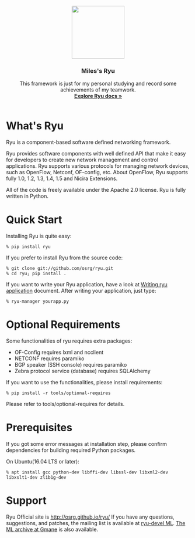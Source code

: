 <p align="center">
  <a href="https://github.com/GFVOD/ryu">
    <img src="http://osrg.github.io/ryu/css/images/LogoSet02.png" alt="" width=144 height=144>
  </a>

  <h3 align="center">Miles's Ryu</h3>
  <p align="center">
     This framework is just for my personal studying and record some achievements of my teamwork.
      <br>
      <a href="http://osrg.github.io/ryu/resources.html"><strong>Explore Ryu docs »</strong></a>
      <br>
      <br>

What's Ryu
==========
Ryu is a component-based software defined networking framework.

Ryu provides software components with well defined API that make it
easy for developers to create new network management and control
applications. Ryu supports various protocols for managing network
devices, such as OpenFlow, Netconf, OF-config, etc. About OpenFlow,
Ryu supports fully 1.0, 1.2, 1.3, 1.4, 1.5 and Nicira Extensions.

All of the code is freely available under the Apache 2.0 license. Ryu
is fully written in Python.


Quick Start
===========
Installing Ryu is quite easy:
   ```
   % pip install ryu
   ```
If you prefer to install Ryu from the source code:
   ```
   % git clone git://github.com/osrg/ryu.git
   % cd ryu; pip install .
   ```
If you want to write your Ryu application, have a look at
[Writing ryu application](http://ryu.readthedocs.io/en/latest/writing_ryu_app.html) document.
After writing your application, just type:
   ```
   % ryu-manager yourapp.py
   ```

Optional Requirements
=====================

Some functionalities of ryu requires extra packages:

- OF-Config requires lxml and ncclient
- NETCONF requires paramiko
- BGP speaker (SSH console) requires paramiko
- Zebra protocol service (database) requires SQLAlchemy

If you want to use the functionalities, please install requirements:
    
    
    % pip install -r tools/optional-requires
    
Please refer to tools/optional-requires for details.


Prerequisites
=============
If you got some error messages at installation step, please confirm
dependencies for building required Python packages.

On Ubuntu(16.04 LTS or later):
  ```
  % apt install gcc python-dev libffi-dev libssl-dev libxml2-dev libxslt1-dev zlib1g-dev
  ```

Support
=======
Ryu Official site is <http://osrg.github.io/ryu/>
If you have any
questions, suggestions, and patches, the mailing list is available at
[ryu-devel ML](https://lists.sourceforge.net/lists/listinfo/ryu-devel).
[The ML archive at Gmane](http://dir.gmane.org/gmane.network.ryu.devel)
is also available.
